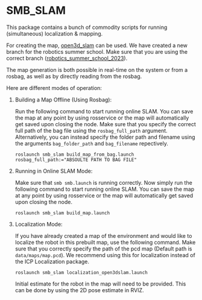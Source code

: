 # SMB_SLAM
This package contains a bunch of commodity scripts for running (simultaneous) localization & mapping.

For creating the map, [open3d_slam](https://github.com/leggedrobotics/open3d_slam) can be used. We have created a new branch for the robotics summer school. Make sure that you are using the correct branch ([robotics_summer_school_2023](https://github.com/leggedrobotics/open3d_slam/tree/robotics_summer_school_2023)).

The map generation is both possible in real-time on the system or from a rosbag, as well as by directly reading from the rosbag.

Here are different modes of operation:

1. Building a Map Offline (Using Rosbag):

     Run the following command to start running online SLAM. You can save the map at any point by using rosservice or the map will automatically get saved upon closing the node. Make sure that you specify the correct full path of the bag file using the `rosbag_full_path` argument. Alternatively, you can instead specify the folder path and filename using the arguments `bag_folder_path` and `bag_filename` repectively.
     
      ```
      roslaunch smb_slam build_map_from_bag.launch rosbag_full_path:="ABSOULTE PATH TO BAG FILE"
      ```

2. Running in Online SLAM Mode:

      Make sure that `smb smb.launch` is running correctly. Now simply run the following command to start running online SLAM. You can save the map at any point by using rosservice or the map will automatically get saved upon closing the node.
      
      ```
      roslaunch smb_slam build_map.launch
      ```

3. Localization Mode:

      If you have already created a map of the environment and would like to localize the robot in this prebuilt map, use the following command. Make sure that you correctly specify the path of the pcd map (Default path is `data/maps/map.pcd`). We recommend using this for localization instead of the ICP Localization package. 
      ```
      roslaunch smb_slam localization_open3dslam.launch
      ```
     Initial estimate for the robot in the map will need to be provided. This can be done by using the 2D pose estimate in RVIZ.
